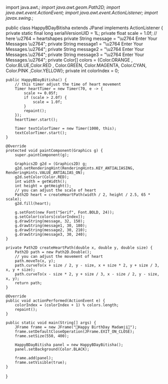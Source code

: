 import java.awt.*;
import java.awt.geom.Path2D;
import java.awt.event.ActionEvent;
import java.awt.event.ActionListener;
import javax.swing.*;

public class HappyBDayBitisha extends JPanel implements ActionListener {
    private static final long serialVersionUID = 1L;
    private float scale = 1.0f;
    // here \u2764 = heartshapes
    private String message = "\u2764 Enter Your Messages \u2764";
    private String message1 = "\u2764 Enter Your Messages.\u2764";
    private String message2 = "\u2764 Enter Your Messages.\u2764";
    private String message3 = "\u2764 Enter Your Messages.\u2764";
    private Color[] colors = {Color.ORANGE , Color.BLUE,Color.RED , Color.GREEN, Color.MAGENTA,  Color.CYAN, Color.PINK ,Color.YELLOW};
    private int colorIndex = 0;

    public HappyBDayBitisha() {
        // this timer adjust the time of heart movement
        Timer heartTimer = new Timer(70, e -> {
            scale += 0.05f;
            if (scale > 2.0f) {
                scale = 1.0f;
            }
            repaint();
        });
        heartTimer.start();

        Timer textColorTimer = new Timer(1000, this);
        textColorTimer.start();
    }

    @Override
    protected void paintComponent(Graphics g) {
        super.paintComponent(g);

        Graphics2D g2d = (Graphics2D) g;
        g2d.setRenderingHint(RenderingHints.KEY_ANTIALIASING, RenderingHints.VALUE_ANTIALIAS_ON);
        g2d.setColor(Color.RED);
        int width = getWidth();
        int height = getHeight();
        // you can adjust the scale of heart 
        Path2D heart = createHeartPath(width / 2, height / 2.5, 65 * scale);
        g2d.fill(heart);

        g.setFont(new Font("Serif", Font.BOLD, 24));
        g.setColor(colors[colorIndex]);
        g.drawString(message, 32, 150);
        g.drawString(message1, 30, 180);
        g.drawString(message2, 30, 210);
        g.drawString(message3, 30, 240);
    }

    private Path2D createHeartPath(double x, double y, double size) {
        Path2D path = new Path2D.Double();
        // you can adjust the movement of heart 
        path.moveTo(x, y);
        path.curveTo(x + size / 2, y - size, x + size * 2, y + size / 3, x, y + size);
        path.curveTo(x - size * 2, y + size / 3, x - size / 2, y - size, x, y);
        return path;
    }

    @Override
    public void actionPerformed(ActionEvent e) {
        colorIndex = (colorIndex + 1) % colors.length;
        repaint();
    }

    public static void main(String[] args) {
        JFrame frame = new JFrame("🥰Happy BirthDay Madamji🥰");
        frame.setDefaultCloseOperation(JFrame.EXIT_ON_CLOSE);
        frame.setSize(550, 400);
        
        HappyBDayBitisha panel = new HappyBDayBitisha();
        panel.setBackground(Color.BLACK);  

        frame.add(panel);
        frame.setVisible(true);
    }
}
